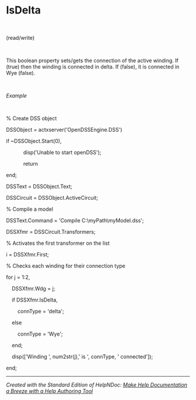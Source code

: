 # IsDelta

&nbsp;

(read/write)

&nbsp;

This boolean property sets/gets the connection of the active winding. If (true) then the winding is connected in delta. If (false), it is connected in Wye (false).

&nbsp;

*Example*

&nbsp;

% Create DSS object

DSSObject = actxserver('OpenDSSEngine.DSS')

if ~DSSObject.Start(0),

&nbsp; &nbsp; &nbsp; &nbsp; &nbsp; &nbsp; disp('Unable to start openDSS');

&nbsp; &nbsp; &nbsp; &nbsp; &nbsp; &nbsp; return

end;

DSSText = DSSObject.Text;

DSSCircuit = DSSObject.ActiveCircuit;

% Compile a model &nbsp; &nbsp;

DSSText.Command = 'Compile C:\\myPath\\myModel.dss';

DSSXfmr = DSSCircuit.Transformers;

% Activates the first transformer on the list

i = DSSXfmr.First;

% Checks each winding for their connection type

for j = 1:2,

&nbsp; &nbsp; DSSXfmr.Wdg = j;

&nbsp; &nbsp; if DSSXfmr.IsDelta,

&nbsp; &nbsp; &nbsp; &nbsp; connType = 'delta';

&nbsp; &nbsp; else

&nbsp; &nbsp; &nbsp; &nbsp; connType = 'Wye';&nbsp; &nbsp; &nbsp;

&nbsp; &nbsp; end;

&nbsp; &nbsp; disp(\['Winding ', num2str(j),' is ', connType, ' connected'\]);

end;


***
_Created with the Standard Edition of HelpNDoc: [Make Help Documentation a Breeze with a Help Authoring Tool](<https://www.helpauthoringsoftware.com/articles/what-is-a-help-authoring-tool/>)_
